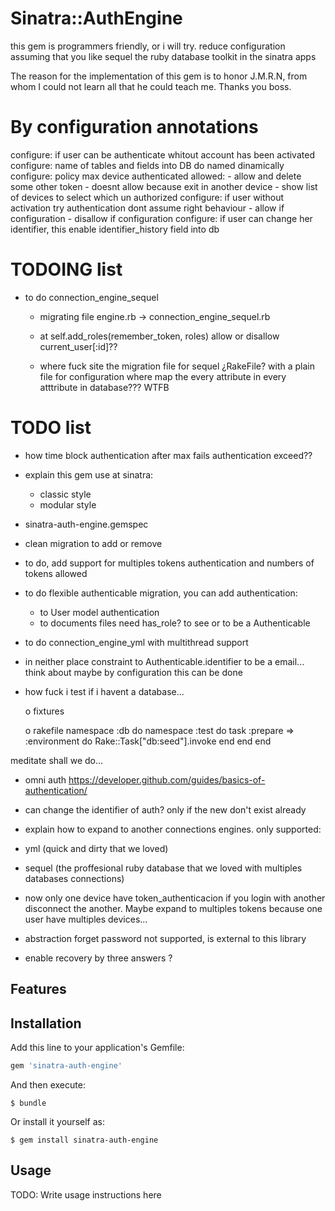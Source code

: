 # Sinatra::AuthEngine

this gem is programmers friendly, or i will try. reduce configuration assuming that you like sequel the ruby database toolkit in the sinatra apps

The reason for the implementation of this gem is to honor J.M.R.N, from whom I could not learn all that he could teach me. Thanks you boss.

# By configuration annotations

configure: if user can be authenticate whitout account has been activated
configure: name of tables and fields into DB do named dinamically
configure: policy max device authenticated allowed:
    - allow and delete some other token
    - doesnt allow because exit in another device
    - show list of devices to select which un authorized
configure: if user without activation try authentication dont assume right behaviour
    - allow if configuration
    - disallow if configuration
configure: if user can change her identifier, this enable identifier_history field into db

# TODOING list


- to do connection_engine_sequel
    - migrating file engine.rb -> connection_engine_sequel.rb

    - at self.add_roles(remember_token, roles) allow or disallow current_user[:id]??

    - where fuck site the migration file for sequel ¿RakeFile? with a plain file for configuration where map the every attribute in every atttribute in database??? WTFB



# TODO list

- how time block authentication after max fails authentication exceed??

- explain this gem use at sinatra:
  - classic style
  - modular style

- sinatra-auth-engine.gemspec

- clean migration  to add or remove

- to do, add support for multiples tokens authentication and numbers of tokens allowed

- to do flexible authenticable migration, you can add authentication:
    - to User model authentication
    - to documents files need has_role? to see or to be a Authenticable



- to do connection_engine_yml with multithread support
- in neither place constraint to Authenticable.identifier to be a email... think about maybe by configuration this can be done

- how fuck i test if i havent a database...

  o fixtures  

  o rakefile
    namespace :db do
      namespace :test do
        task :prepare => :environment do
            Rake::Task["db:seed"].invoke
        end
      end
    end

meditate shall we do...

- omni auth https://developer.github.com/guides/basics-of-authentication/

- can change the identifier of auth? only if the new don't exist already


- explain how to expand to another connections engines. only supported:
 - yml (quick and dirty that we loved)
 - sequel (the proffesional ruby database that we loved with multiples databases connections)


- now only one device have token_authenticacion if you login with another disconnect the another. Maybe expand to multiples tokens because one user have multiples devices...

- abstraction forget password not supported, is external to this library


- enable recovery by three answers ?


## Features





## Installation

Add this line to your application's Gemfile:

```ruby
gem 'sinatra-auth-engine'
```

And then execute:

    $ bundle

Or install it yourself as:

    $ gem install sinatra-auth-engine

## Usage

TODO: Write usage instructions here
